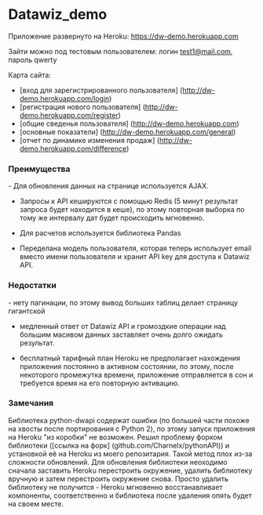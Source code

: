 # Datawiz_demo

Приложение развернуто на Heroku: https://dw-demo.herokuapp.com

Зайти можно под тестовым пользователем: логин test1@mail.com, пароль qwerty

Карта сайта:
- [вход для зарегистрированного пользователя] (http://dw-demo.herokuapp.com/login)
- [регистрация нового пользователя] (http://dw-demo.herokuapp.com/register)
- [общие сведенья пользователя] (http://dw-demo.herokuapp.com)
- [основные показатели] (http://dw-demo.herokuapp.com/general)
- [отчет по динамике изменения продаж] (http://dw-demo.herokuapp.com/difference)

<h3>Преимущества</h3>
- Для обновления данных на странице используется AJAX.

- Запросы к API кешируются с помощью Redis (5 минут результат запроса будет находится в кеше), по этому
повторная выборка по тому же интервалу дат будет происходить мгновенно.

- Для расчетов используется библиотека Pandas

- Переделана модель пользователя, которая теперь использует email вместо имени пользователя и хранит API key для 
доступа к Datawiz API.

<h3>Недостатки</h3>
- нету пагинации, по этому вывод больших таблиц делает страницу гигантской

- медленный ответ от Datawiz API и громоздкие операции над большим масивом данных заставляет очень долго ожидать результат.

- бесплатный тарифный план Heroku не предполагает нахождения приложения постоянно в активном состоянии, по этому, после 
некоторого промежутка времени, приложение отправляется в сон и требуется время на его повторную активацию.


<h3>Замечания</h3>

Библиотека python-dwapi содержат ошибки (по большей части похоже на хвосты после портирования с Python 2), 
по этому запуск приложения на Heroku "из коробки" не возможен. Решил проблему форком библиотеки ([ссылка на форк] (github.com/Charnelx/pythonAPI))
и установкой её на Heroku из моего репозитария. Такой метод плох из-за сложности обновлений. Для обновления библиотеки
неоходимо сначала заставить Heroku перестроить окружение, удалить библиотеку вручную и затем перестроить окружение снова.
Просто удалить библиотеку не получится - Heroku мгновенно восстанавливает компоненты, соответственно и библиотека после удаления
опять будет на своем месте.

